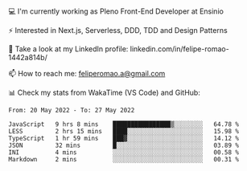 💻 I'm currently working as Pleno Front-End Developer at Ensinio

⚡ Interested in Next.js, Serverless, DDD, TDD and Design Patterns

👥 Take a look at my LinkedIn profile: linkedin.com/in/felipe-romao-1442a814b/

📫 How to reach me: feliperomao.a@gmail.com

📊 Check my stats from WakaTime (VS Code) and GitHub:

<!--START_SECTION:waka-->

```text
From: 20 May 2022 - To: 27 May 2022

JavaScript   9 hrs 8 mins    ████████████████▒░░░░░░░░   64.78 %
LESS         2 hrs 15 mins   ████░░░░░░░░░░░░░░░░░░░░░   15.98 %
TypeScript   1 hr 59 mins    ███▓░░░░░░░░░░░░░░░░░░░░░   14.12 %
JSON         32 mins         █░░░░░░░░░░░░░░░░░░░░░░░░   03.89 %
INI          4 mins          ░░░░░░░░░░░░░░░░░░░░░░░░░   00.58 %
Markdown     2 mins          ░░░░░░░░░░░░░░░░░░░░░░░░░   00.31 %
```

<!--END_SECTION:waka-->
